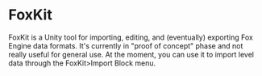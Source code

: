 # FoxKit
FoxKit is a Unity tool for importing, editing, and (eventually) exporting Fox Engine data formats. It's currently in "proof of concept" phase and not really useful for general use. At the moment, you can use it to import level data through the FoxKit>Import Block menu.